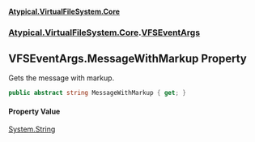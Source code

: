 #### [Atypical.VirtualFileSystem.Core](VirtualFileSystem.md 'VirtualFileSystem')
### [Atypical.VirtualFileSystem.Core](VirtualFileSystem.md#Atypical.VirtualFileSystem.Core 'Atypical.VirtualFileSystem.Core').[VFSEventArgs](VFSEventArgs.md 'Atypical.VirtualFileSystem.Core.VFSEventArgs')

## VFSEventArgs.MessageWithMarkup Property

Gets the message with markup.

```csharp
public abstract string MessageWithMarkup { get; }
```

#### Property Value
[System.String](https://docs.microsoft.com/en-us/dotnet/api/System.String 'System.String')